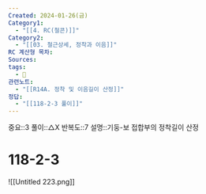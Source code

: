 ```yaml
---
Created: 2024-01-26(금)
Category1:
  - "[[4. RC(철콘)]]"
Category2:
  - "[[03. 철근상세, 정착과 이음]]"
RC 계산형 목차: 
Sources: 
tags:
  - 🧮
관련노트:
  - "[[R14A. 정착 및 이음길이 산정]]"
정답:
  - "[[118-2-3 풀이]]"
---
```


중요::3
풀이::△X
반복도::7
설명::기둥-보 접합부의 정착길이 산정
#  118-2-3
![[Untitled 223.png]]